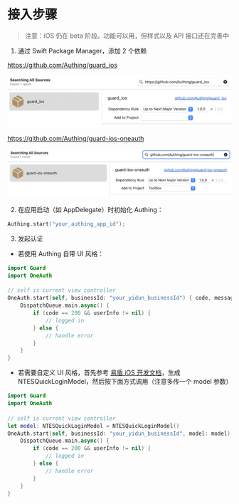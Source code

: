# 接入步骤

> 注意：iOS 仍在 beta 阶段。功能可以用，但样式以及 API 接口还在完善中

1. 通过 Swift Package Manager，添加 2 个依赖

https://github.com/Authing/guard_ios

![](./images/add_guard.png)

https://github.com/Authing/guard-ios-oneauth

![](./images/add_one_auth.png)

2. 在应用启动（如 AppDelegate）时初始化 Authing：

```swift
Authing.start("your_authing_app_id");
```

3. 发起认证

* 若使用 Authing 自带 UI 风格：

```swift
import Guard
import OneAuth

// self is current view controller
OneAuth.start(self, businessId: "your_yidun_businessId") { code, message, userInfo in
    DispatchQueue.main.async() {
        if (code == 200 && userInfo != nil) {
            // logged in
        } else {
            // handle error
        }
    }
}
```

* 若需要自定义 UI 风格，首先参考 [易盾 iOS 开发文档](https://github.com/yidun/NTESQuickPass/blob/master/doc/%E4%B8%80%E9%94%AE%E7%99%BB%E5%BD%95iOS%20SDK%E6%8E%A5%E5%85%A5%E6%8C%87%E5%8D%97.md)，生成 NTESQuickLoginModel，然后按下面方式调用（注意多传一个 model 参数）

```swift
import Guard
import OneAuth

// self is current view controller
let model: NTESQuickLoginModel = NTESQuickLoginModel()
OneAuth.start(self, businessId: "your_yidun_businessId", model: model) { code, message, userInfo in
    DispatchQueue.main.async() {
        if (code == 200 && userInfo != nil) {
            // logged in
        } else {
            // handle error
        }
    }
}
```